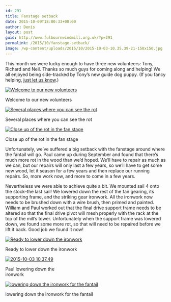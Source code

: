 ```yaml
---
id: 291
title: Fanstage setback
date: 2015-10-09T18:00:33+00:00
author: Denis
layout: post
guid: http://www.fulbournwindmill.org.uk/?p=291
permalink: /2015/10/fanstage-setback/
image: /wp-content/uploads/2015/10/2015-10-03-10.35.39-21-150x150.jpg
---
```


This month we were lucky enough to have three new volunteers: Tony, Richard and Neil. Thanks so much guys for coming along and helping! We all enjoyed being side-tracked by Tony&#8217;s new guide dog puppy. (If you fancy helping, [just let us know](http://www.fulbournwindmill.org.uk/volunteers/).)
<!--break-->
<div id="attachment_299" style="max-width: 310px" class="wp-caption alignleft">
  <a href="/wp-content/uploads/2015/10/2015-10-03-10.01.57.jpg"><img class="size-medium wp-image-299" src="/wp-content/uploads/2015/10/2015-10-03-10.01.57-300x200.jpg" alt="Welcome to our new volunteers" width="300" height="200" srcset="/wp-content/uploads/2015/10/2015-10-03-10.01.57-300x200.jpg 300w, /wp-content/uploads/2015/10/2015-10-03-10.01.57-1024x683.jpg 1024w" sizes="(max-width: 300px) 100vw, 300px" /></a>
  
  <p class="wp-caption-text">
    Welcome to our new volunteers
  </p>
</div>

<div id="attachment_293" style="max-width: 310px" class="wp-caption alignleft">
  <a href="/wp-content/uploads/2015/10/2015-10-03-10.51.16.jpg"><img class="size-medium wp-image-293" src="/wp-content/uploads/2015/10/2015-10-03-10.51.16-300x200.jpg" alt="Several places where you can see the rot" width="300" height="200" srcset="/wp-content/uploads/2015/10/2015-10-03-10.51.16-300x200.jpg 300w, /wp-content/uploads/2015/10/2015-10-03-10.51.16-1024x683.jpg 1024w" sizes="(max-width: 300px) 100vw, 300px" /></a>
  
  <p class="wp-caption-text">
    Several places where you can see the rot
  </p>
</div>

<div id="attachment_294" style="max-width: 310px" class="wp-caption alignleft">
  <a href="/wp-content/uploads/2015/10/2015-10-03-10.52.38.jpg"><img class="size-medium wp-image-294" src="/wp-content/uploads/2015/10/2015-10-03-10.52.38-300x200.jpg" alt="Close up of the rot in the fan stage" width="300" height="200" srcset="/wp-content/uploads/2015/10/2015-10-03-10.52.38-300x200.jpg 300w, /wp-content/uploads/2015/10/2015-10-03-10.52.38-1024x683.jpg 1024w" sizes="(max-width: 300px) 100vw, 300px" /></a>
  
  <p class="wp-caption-text">
    Close up of the rot in the fan stage
  </p>
</div>

Unfortunately, we&#8217;ve suffered a big setback with the fanstage around where the fantail will go. Paul came up during September and found that there&#8217;s much more rot in the wood than we&#8217;d hoped. We&#8217;ll have to repair as much as we can, but our repairs will only last a few years, so we&#8217;ll have to get some new wood, let it season for a few years and then replace our running repairs. So, more work now, and more to come in a few years.

Nevertheless we were able to achieve quite a bit. We mounted sail 4 onto the stock&#8211;the last sail! We lowered down the rest of the fan gearing, its supporting frame, and the striking gear ironwork. All the ironwork now needs to be brushed down with a wire brush, then primed and painted. William and Paul worked out that the final drive support frame needs to be altered so that the final drive pivot will mesh properly with the rack at the top of the mill&#8217;s tower. Unfortunately when the support frame was lowered down, we found some more rot, so that will need to be repaired before we lift it back. Good job we found it now!

<div id="attachment_298" style="max-width: 310px" class="wp-caption alignnone">
  <a href="/wp-content/uploads/2015/10/2015-10-03-10.46.21.jpg"><img class="size-medium wp-image-298" src="/wp-content/uploads/2015/10/2015-10-03-10.46.21-300x200.jpg" alt="Ready to lower down the ironwork" width="300" height="200" srcset="/wp-content/uploads/2015/10/2015-10-03-10.46.21-300x200.jpg 300w, /wp-content/uploads/2015/10/2015-10-03-10.46.21-1024x683.jpg 1024w" sizes="(max-width: 300px) 100vw, 300px" /></a>
  
  <p class="wp-caption-text">
    Ready to lower down the ironwork
  </p>
</div>

<div id="attachment_296" style="max-width: 210px" class="wp-caption alignright">
  <a href="/wp-content/uploads/2015/10/2015-10-03-10.37.49.jpg"><img class="wp-image-296 size-medium" src="/wp-content/uploads/2015/10/2015-10-03-10.37.49-200x300.jpg" alt="2015-10-03 10.37.49" width="200" height="300" srcset="/wp-content/uploads/2015/10/2015-10-03-10.37.49-200x300.jpg 200w, /wp-content/uploads/2015/10/2015-10-03-10.37.49-683x1024.jpg 683w" sizes="(max-width: 200px) 100vw, 200px" /></a>
  
  <p class="wp-caption-text">
    Paul lowering down the ironwork
  </p>
</div>

<div id="attachment_295" style="max-width: 310px" class="wp-caption alignleft">
  <a href="/wp-content/uploads/2015/10/2015-10-03-10.36.03.jpg"><img class="size-medium wp-image-295" src="/wp-content/uploads/2015/10/2015-10-03-10.36.03-300x200.jpg" alt="lowering down the ironwork for the fantail" width="300" height="200" srcset="/wp-content/uploads/2015/10/2015-10-03-10.36.03-300x200.jpg 300w, /wp-content/uploads/2015/10/2015-10-03-10.36.03-1024x683.jpg 1024w" sizes="(max-width: 300px) 100vw, 300px" /></a>
  
  <p class="wp-caption-text">
    lowering down the ironwork for the fantail
  </p>
</div>

